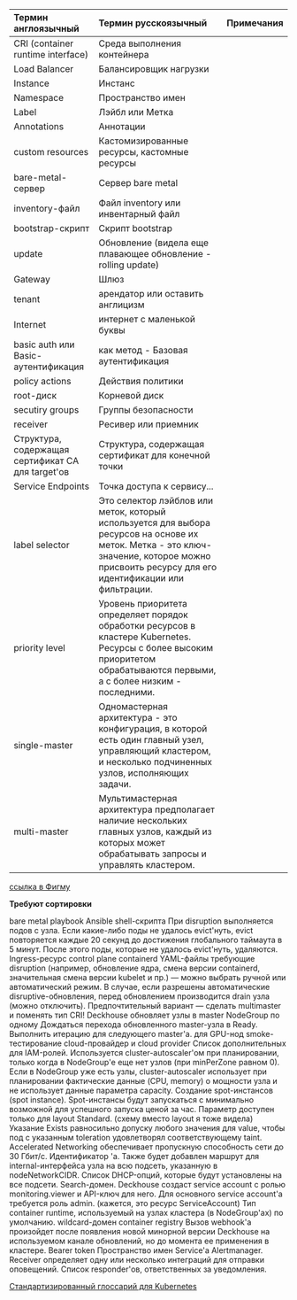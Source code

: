 | Термин англоязычный | Термин русскоязычный | Примечания|
| :----------| :-------------| :------|
| CRI (container runtime interface) | Среда выполнения контейнера |  |
| Load Balancer | Балансировщик нагрузки| |
| Instance | Инстанс |  |
| Namespace  | Пространство имен |  |
| Label | Лэйбл или Метка |  |
| Annotations | Аннотации |  |
| custom resources | Кастомизированные ресурсы, кастомные ресурсы |  |
| bare-metal-сервер | Сервер bare metal |  |
| inventory-файл | Файл inventory или инвентарный файл |  |
| bootstrap-скрипт | Скрипт bootstrap |  |
| update | Обновление (видела еще плавающее обновление - rolling update) |  |
| Gateway | Шлюз |  |
| tenant | арендатор или оставить англицизм |  |
| Internet | интернет с маленькой буквы  |  |
| basic auth или Basic-аутентификация | как метод - Базовая аутентификация |  |
| policy actions | Действия политики  |  |
| root-диск | Корневой диск |  |
| secutiry groups | Группы безопасности |  |
| receiver | Ресивер или приемник |  |
| Структура, содержащая сертификат CA для target'ов | Структура, содержащая сертификат для конечной точки |  |
| Service Endpoints | Точка доступа к сервису... |  |
| label selector | Это селектор лэйблов или меток, который используется для выбора ресурсов на основе их меток. Метка - это ключ-значение, которое можно присвоить ресурсу для его идентификации или фильтрации. |  |
| priority level |  Уровень приоритета определяет порядок обработки ресурсов в кластере Kubernetes. Ресурсы с более высоким приоритетом обрабатываются первыми, а с более низким - последними.|  |
| single-master | Одномастерная архитектура - это конфигурация, в которой есть один главный узел, управляющий кластером, и несколько подчиненных узлов, исполняющих задачи. |  |
| multi-master|  Мультимастерная архитектура предполагает наличие нескольких главных узлов, каждый из которых может обрабатывать запросы и управлять кластером.|  |

[ссылка в Фигму](https://www.figma.com/file/pJOXVgTxgBAGoOjzu0oAkJ/Deckhouse-Kubernetes-Platform?type=whiteboard&node-id=1-14)

**Требуют сортировки**


bare metal
playbook Ansible
shell-скрипта
При disruption  выполняется  подов с узла. Если какие-либо поды не удалось evict'нуть, evict повторяется каждые 20 секунд до достижения глобального таймаута в 5 минут. После этого поды, которые не удалось evict'нуть, удаляются.
Ingress-ресурс
control plane
containerd
YAML-файлы
требующие disruption (например, обновление ядра, смена версии containerd, значительная смена версии kubelet и пр.) — можно выбрать ручной или автоматический режим. В случае, если разрешены автоматические disruptive-обновления, перед обновлением производится drain узла (можно отключить).
Предпочтительный вариант — сделать multimaster и поменять тип CRI!
Deckhouse обновляет узлы в master NodeGroup по одному
Дождаться перехода обновленного master-узла в Ready. Выполнить итерацию для следующего master'а.
для GPU-нод
smoke-тестирование
cloud-провайдер и cloud provider 
Список дополнительных  для IAM-ролей.
Используется cluster-autoscaler'ом при планировании, только когда в NodeGroup'е еще нет узлов (при minPerZone равном 0). Если в NodeGroup уже есть узлы, cluster-autoscaler использует при планировании фактические данные (CPU, memory) о мощности узла и не использует данные параметра capacity.
Создание spot-инстансов (spot instance). Spot-инстансы будут запускаться с минимально возможной для успешного запуска ценой за час.
Параметр доступен только для layout Standard. (схему вместо layout я тоже видела)
Указание Exists равносильно допуску любого значения для value, чтобы под с указанным toleration удовлетворял соответствующему taint.
Accelerated Networking обеспечивает пропускную способность сети до 30 Гбит/с.
Идентификатор 'а.
Также будет добавлен маршрут для internal-интерфейса узла на всю подсеть, указанную в nodeNetworkCIDR.
Список DHCP-опций, которые будут установлены на все подсети.
Search-домен.
Deckhouse создаст service account c ролью monitoring.viewer и API-ключ для него. Для основного service account'а требуется роль admin. (кажется, это ресурс ServiceAccount)
Тип container runtime, используемый на узлах кластера (в NodeGroup'ах) по умолчанию.
wildcard-домен
container registry
Вызов webhook'а произойдет после появления новой минорной версии Deckhouse на используемом канале обновлений, но до момента ее применения в кластере.
Bearer token
Пространство имен Service'а Alertmanager.
Receiver определяет одну или несколько интеграций для отправки оповещений.
Список responder'ов, ответственных за уведомления.

[Стандартизированный глоссарий для Kubernetes](https://kubernetes.io/ru/docs/reference/glossary/?fundamental=true)
